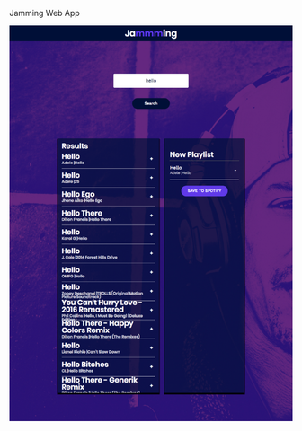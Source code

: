 Jamming Web App 

![ScreenShot](https://github.com/iharmanpannu/jamming-app/blob/master/jamwithme.png)
